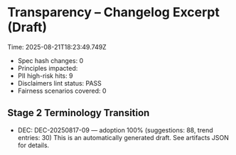 # Transparency – Changelog Excerpt (Draft)

Time: 2025-08-21T18:23:49.749Z

- Spec hash changes: 0
- Principles impacted: 
- PII high-risk hits: 9
- Disclaimers lint status: PASS
- Fairness scenarios covered: 0

## Stage 2 Terminology Transition

- DEC: DEC-20250817-09 — adoption 100% (suggestions: 88, trend entries: 30)
This is an automatically generated draft. See artifacts JSON for details.
